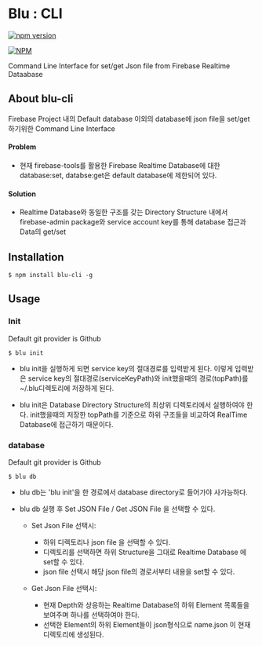 # Blu : CLI

[![npm version](https://badge.fury.io/js/blu-cli.svg)](https://badge.fury.io/js/blu-cli)


[![NPM](https://nodei.co/npm/blu-cli.png)](https://nodei.co/npm/blu-cli/)

Command Line Interface for set/get Json file from Firebase Realtime Dataabase


## About blu-cli
Firebase Project 내의 Default database 이외의 database에 json file을 set/get하기위한 Command Line Interface
#### Problem
* 현재 firebase-tools를 활용한 Firebase Realtime Database에 대한  database:set, databse:get은 default database에 제한되어 있다.
#### Solution
* Realtime Database와 동일한 구조를 갖는 Directory Structure 내에서 firebase-admin package와 service account key를 통해 database 접근과 Data의 get/set  


## Installation
```shell
$ npm install blu-cli -g
```

## Usage
### Init
Default git provider is Github
```shell
$ blu init
```
* blu init을 실행하게 되면 service key의 절대경로를 입력받게 된다. 이렇게 입력받은 service key의 절대경로(serviceKeyPath)와 init했을때의 경로(topPath)를 ~/.blu디렉토리에 저장하게 된다.

* blu init은 Database Directory Structure의 최상위 디렉토리에서 실행하여야 한다. 
init했을때의 저장한 topPath를 기준으로 하위 구조들을 비교하여 RealTime Database에 접근하기 때문이다.
 

### database
Default git provider is Github
```shell
$ blu db
```
* blu db는 'blu init'을 한 경로에서 database directory로 들어가야 사가능하다.

* blu db 실행 후 Set JSON File / Get JSON File 을 선택할 수 있다.

    - Set Json File 선택시: 
        * 하위 디렉토리나 json file 을 선택할 수 있다.
        * 디렉토리를 선택하면 하위 Structure을 그대로 Realtime Database 에 set할 수 있다.
        * json file 선택시 해당 json file의 경로서부터 내용을 set할 수 있다.
        
    - Get Json File 선택시:
        * 현재 Depth와 상응하는 Realtime Database의 하위 Element 목록들을 보여주며 하나를 선택하여야 한다.
        * 선택한 Element의 하위 Element들이 json형식으로 name.json 이 현재 디렉토리에 생성된다.                    
 


